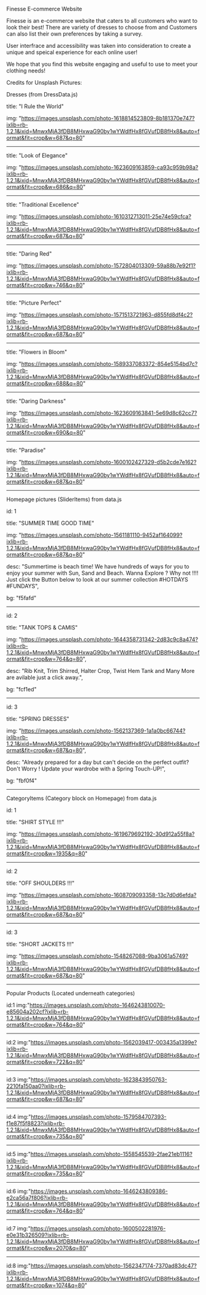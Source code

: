 Finesse E-commerce Website

Finesse is an e-commerce website that caters to all customers who want to look their best! There are variety of dresses to choose from and Customers can also list their own preferences by taking a survey. 

User interfrace and accessibility was taken into consideration to create a unique and speical experience for each online user!

We hope that you find this website engaging and useful to use to meet your clothing needs!


Credits for Unsplash Pictures:

Dresses (from DressData.js)

title: "I Rule the World"

img: "https://images.unsplash.com/photo-1618814523809-8b181370e747?ixlib=rb-1.2.1&ixid=MnwxMjA3fDB8MHxwaG90by1wYWdlfHx8fGVufDB8fHx8&auto=format&fit=crop&w=687&q=80"


____________________________________________________________________________________________________________________________________________________________________

         
 title: "Look of Elegance"
 
 img: "https://images.unsplash.com/photo-1623609163859-ca93c959b98a?ixlib=rb-1.2.1&ixid=MnwxMjA3fDB8MHxwaG90by1wYWdlfHx8fGVufDB8fHx8&auto=format&fit=crop&w=686&q=80"
 
 ____________________________________________________________________________________________________________________________________________________________________
 
      
 title: "Traditional Excellence"
 
  img: "https://images.unsplash.com/photo-1610312713011-25e74e59cfca?ixlib=rb-1.2.1&ixid=MnwxMjA3fDB8MHxwaG90by1wYWdlfHx8fGVufDB8fHx8&auto=format&fit=crop&w=687&q=80"
  
  ____________________________________________________________________________________________________________________________________________________________________
  
      
  title: "Daring Red"
  
 img: "https://images.unsplash.com/photo-1572804013309-59a88b7e92f1?ixlib=rb-1.2.1&ixid=MnwxMjA3fDB8MHxwaG90by1wYWdlfHx8fGVufDB8fHx8&auto=format&fit=crop&w=746&q=80"
 
 ____________________________________________________________________________________________________________________________________________________________________
 
      
title: "Picture Perfect"

 img: "https://images.unsplash.com/photo-1571513721963-d855fd8df4c2?ixlib=rb-1.2.1&ixid=MnwxMjA3fDB8MHxwaG90by1wYWdlfHx8fGVufDB8fHx8&auto=format&fit=crop&w=687&q=80"
 
 ____________________________________________________________________________________________________________________________________________________________________
 
    
 
 title: "Flowers in Bloom"
 
 img: "https://images.unsplash.com/photo-1589337083372-854e5154bd7c?ixlib=rb-1.2.1&ixid=MnwxMjA3fDB8MHxwaG90by1wYWdlfHx8fGVufDB8fHx8&auto=format&fit=crop&w=688&q=80"
 
 ____________________________________________________________________________________________________________________________________________________________________
 
      
      
 title: "Daring Darkness"
 
 img: "https://images.unsplash.com/photo-1623609163841-5e69d8c62cc7?ixlib=rb-1.2.1&ixid=MnwxMjA3fDB8MHxwaG90by1wYWdlfHx8fGVufDB8fHx8&auto=format&fit=crop&w=690&q=80"
 
 ____________________________________________________________________________________________________________________________________________________________________
 
      
 title: "Paradise"
 
 img: "https://images.unsplash.com/photo-1600102427329-d5b2cde7e162?ixlib=rb-1.2.1&ixid=MnwxMjA3fDB8MHxwaG90by1wYWdlfHx8fGVufDB8fHx8&auto=format&fit=crop&w=687&q=80"
 
 ____________________________________________________________________________________________________________________________________________________________________
 
       
 Homepage pictures (SliderItems) from data.js
 

id: 1

title: "SUMMER TIME GOOD TIME"

img: "https://images.unsplash.com/photo-1561181110-9452af164099?ixlib=rb-1.2.1&ixid=MnwxMjA3fDB8MHxwaG90by1wYWdlfHx8fGVufDB8fHx8&auto=format&fit=crop&w=687&q=80"
 
desc: "Summertime is beach time! We have hundreds of ways for you to enjoy your summer with Sun, Sand and Beach. Wanna Explore ? Why not !!!! Just click the Button below to look at our summer collection #HOTDAYS #FUNDAYS",
      
 bg: "f5fafd"

____________________________________________________________________________________________________________________________________________________________________

 id: 2
 
 title: "TANK TOPS & CAMIS"

img: "https://images.unsplash.com/photo-1644358731342-2d83c9c8a474?ixlib=rb-1.2.1&ixid=MnwxMjA3fDB8MHxwaG90by1wYWdlfHx8fGVufDB8fHx8&auto=format&fit=crop&w=764&q=80",
   
desc: "Rib Knit, Trim Shirred, Halter Crop, Twist Hem Tank and Many More are avilable just a click away.",
      
bg: "fcf1ed"

______________________________________________________________________________________________________________________________________________________________________

id: 3
 
title: "SPRING DRESSES"
      
img: "https://images.unsplash.com/photo-1562137369-1a1a0bc66744?ixlib=rb-1.2.1&ixid=MnwxMjA3fDB8MHxwaG90by1wYWdlfHx8fGVufDB8fHx8&auto=format&fit=crop&w=687&q=80",
     
desc: "Already prepared for a day but can't decide on the perfect outfit? Don't Worry ! Update your wardrobe with a Spring Touch-UP!",

bg: "fbf0f4"
______________________________________________________________________________________________________________________________________________________________________

CategoryItems (Category block on Homepage) from data.js
      
id: 1
      
title: "SHIRT STYLE !!!"

img: "https://images.unsplash.com/photo-1619679692192-30d912a55f8a?ixlib=rb-1.2.1&ixid=MnwxMjA3fDB8MHxwaG90by1wYWdlfHx8fGVufDB8fHx8&auto=format&fit=crop&w=1935&q=80"

____________________________________________________________________________________________________________________________________________________________________
  
 id: 2
      
title: "OFF SHOULDERS !!!"
      
img: "https://images.unsplash.com/photo-1608709093358-13c7d0d6efda?ixlib=rb-1.2.1&ixid=MnwxMjA3fDB8MHxwaG90by1wYWdlfHx8fGVufDB8fHx8&auto=format&fit=crop&w=687&q=80"

____________________________________________________________________________________________________________________________________________________________________
    
   
 id: 3
   
title: "SHORT JACKETS !!!"
    
 img: "https://images.unsplash.com/photo-1548267088-9ba3061a5749?ixlib=rb-1.2.1&ixid=MnwxMjA3fDB8MHxwaG90by1wYWdlfHx8fGVufDB8fHx8&auto=format&fit=crop&w=687&q=80"
 
 ____________________________________________________________________________________________________________________________________________________________________
 
 Popular Products (Located underneath categories) 
 
 
 id:1
img:"https://images.unsplash.com/photo-1646243810070-e85604a202cf?ixlib=rb-1.2.1&ixid=MnwxMjA3fDB8MHxwaG90by1wYWdlfHx8fGVufDB8fHx8&auto=format&fit=crop&w=764&q=80"

____________________________________________________________________________________________________________________________________________________________________


  
 id:2
 img:"https://images.unsplash.com/photo-1562039417-003435a1399e?ixlib=rb-1.2.1&ixid=MnwxMjA3fDB8MHxwaG90by1wYWdlfHx8fGVufDB8fHx8&auto=format&fit=crop&w=722&q=80"
 
 ____________________________________________________________________________________________________________________________________________________________________
 
 
  
 id:3
img:"https://images.unsplash.com/photo-1623843950763-2210fa150aa0?ixlib=rb-1.2.1&ixid=MnwxMjA3fDB8MHxwaG90by1wYWdlfHx8fGVufDB8fHx8&auto=format&fit=crop&w=687&q=80"

____________________________________________________________________________________________________________________________________________________________________


  
  id:4
 img:"https://images.unsplash.com/photo-1579584707393-f1e87f5f8823?ixlib=rb-1.2.1&ixid=MnwxMjA3fDB8MHxwaG90by1wYWdlfHx8fGVufDB8fHx8&auto=format&fit=crop&w=735&q=80"
 
 ____________________________________________________________________________________________________________________________________________________________________
 
 
 
  id:5
 img:"https://images.unsplash.com/photo-1558545539-2fae21eb1116?ixlib=rb-1.2.1&ixid=MnwxMjA3fDB8MHxwaG90by1wYWdlfHx8fGVufDB8fHx8&auto=format&fit=crop&w=735&q=80"
 
 ____________________________________________________________________________________________________________________________________________________________________
 
 
    
  id:6
img:"https://images.unsplash.com/photo-1646243809386-e2ca56a7f806?ixlib=rb-1.2.1&ixid=MnwxMjA3fDB8MHxwaG90by1wYWdlfHx8fGVufDB8fHx8&auto=format&fit=crop&w=764&q=80"

____________________________________________________________________________________________________________________________________________________________________


 
  id:7
 img:"https://images.unsplash.com/photo-1600502281976-e0e31b326509?ixlib=rb-1.2.1&ixid=MnwxMjA3fDB8MHxwaG90by1wYWdlfHx8fGVufDB8fHx8&auto=format&fit=crop&w=2070&q=80"
 
 ____________________________________________________________________________________________________________________________________________________________________
 
 
  
id:8
img:"https://images.unsplash.com/photo-1562347174-7370ad83dc47?ixlib=rb-1.2.1&ixid=MnwxMjA3fDB8MHxwaG90by1wYWdlfHx8fGVufDB8fHx8&auto=format&fit=crop&w=1074&q=80"
  
     
  
   
